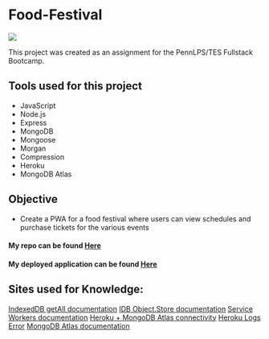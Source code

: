 # Food-Festival

<img src= "Budget-Tracker Screen shot.jpg">

This project was created as an assignment for the PennLPS/TES Fullstack Bootcamp.


## Tools used for this project
- JavaScript
- Node.js
- Express
- MongoDB
- Mongoose  
- Morgan
- Compression
- Heroku
- MongoDB Atlas


## Objective
- Create a PWA for a food festival where users can view schedules and purchase tickets for the various events



#### My repo can be found [Here](https://github.com/bmralph87/budget-tracker)
#### My deployed application can be found [Here](https://pure-tor-93193.herokuapp.com/)


## Sites used for Knowledge:

[IndexedDB getAll documentation](https://googlechrome.github.io/samples/idb-getall/)
[IDB Object.Store documentation](https://developer.mozilla.org/en-US/docs/Web/API/IDBObjectStore/getAll)
[Service Workers documentation](https://developers.google.com/web/fundamentals/primers/service-workers)
[Heroku + MongoDB Atlas connectivity](https://stackoverflow.com/questions/42159175/connecting-heroku-app-to-atlas-mongodb-cloud-service)
[Heroku Logs Error](https://dev.to/lawrence_eagles/causes-of-heroku-h10-app-crashed-error-and-how-to-solve-them-3jnl#:~:text=This%20error%20is%20thrown%20in,App%20crashed%20error%20code%20message.)
[MongoDB Atlas documentation](https://docs.atlas.mongodb.com/scale-cluster#std-label-scale-cluster)




